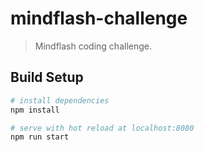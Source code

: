 # mindflash-challenge

> Mindflash coding challenge.

## Build Setup

``` bash
# install dependencies
npm install

# serve with hot reload at localhost:8080
npm run start